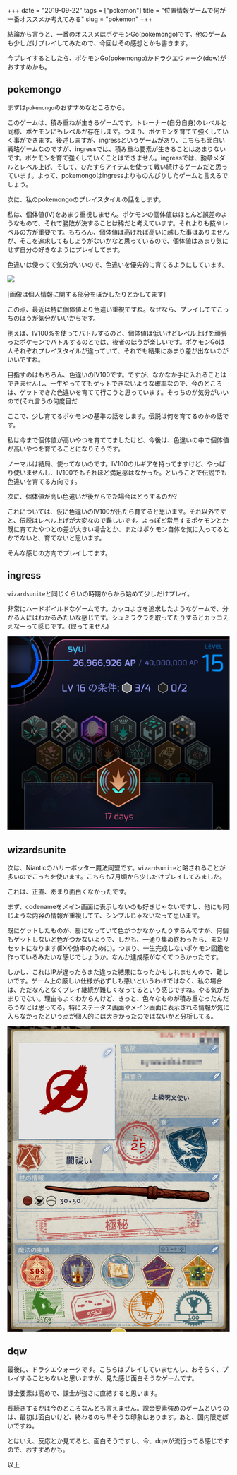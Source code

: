 +++
date = "2019-09-22"
tags = ["pokemon"]
title = "位置情報ゲームで何が一番オススメか考えてみる"
slug = "pokemon"
+++

結論から言うと、一番のオススメはポケモンGo(pokemongo)です。他のゲームも少しだけプレイしてみたので、今回はその感想とかも書きます。

今プレイするとしたら、ポケモンGo(pokemongo)かドラクエウォーク(dqw)がおすすめかも。

## pokemongo

まずは`pokemongo`のおすすめなところから。

このゲームは、積み重ねが生きるゲームです。トレーナー(自分自身)のレベルと同様、ポケモンにもレベルが存在します。つまり、ポケモンを育てて強くしていく事ができます。後述しますが、ingressというゲームがあり、こちらも面白い戦略ゲームなのですが、ingressでは、積み重ね要素が生きることはあまりないです。ポケモンを育て強くしていくことはできません。ingressでは、勲章メダルとレベル上げ、そして、ひたすらアイテムを使って戦い続けるゲームだと思っています。よって、pokemongoはingressよりものんびりしたゲームと言えるでしょう。

次に、私のpokemongoのプレイスタイルの話をします。

私は、個体値(IV)をあまり重視しません。ポケモンの個体値はほとんど誤差のようなもので、それで勝敗が決することは稀だと考えています。それよりも技やレベルの方が重要です。もちろん、個体値は高ければ高いに越した事はありませんが、そこを追求してもしょうがないかなと思っているので、個体値はあまり気にせず自分の好きなようにプレイしてます。

色違いは使ってて気分がいいので、色違いを優先的に育てるようにしています。

![](https://raw.githubusercontent.com/mba-hack/images/master/pokemongo_20190922.gif)

[画像は個人情報に関する部分をぼかしたりとかしてます]

この点、最近は特に個体値より色違い重視ですね。なぜなら、プレイしててこっちのほうが気分がいいからです。

例えば、IV100%を使ってバトルするのと、個体値は低いけどレベル上げを頑張ったポケモンでバトルするのとでは、後者のほうが楽しいです。ポケモンGoは人それぞれプレイスタイルが違っていて、それでも結果にあまり差が出ないのがいいですね。

目指すのはもちろん、色違いのIV100です。ですが、なかなか手に入れることはできませんし、一生やっててもゲットできないような確率なので、今のところは、ゲットできた色違いを育てて行こうと思っています。そっちのが気分がいいので(それ言うの何度目だ

ここで、少し育てるポケモンの基準の話をします。伝説は何を育てるのかの話です。

私は今まで個体値が高いやつを育ててましたけど、今後は、色違いの中で個体値が高いやつを育てることになりそうです。

ノーマルは結局、使ってないのです。IV100のルギアを持ってますけど、やっぱり使いませんし、IV100でもそれほど満足感はなかった。ということで伝説でも色違いを育てる方向です。

次に、個体値が高い色違いが後からでた場合はどうするのか?

これについては、仮に色違いのIV100が出たら育てると思います。それ以外ですと、伝説はレベル上げが大変なので難しいです。よっぽど常用するポケモンとか既に育てたやつとの差が大きい場合とか、またはポケモン自体を気に入ってるとかでないと、育てないと思います。

そんな感じの方向でプレイしてます。

## ingress

`wizardsunite`と同じくらいの時期からから始めて少しだけプレイ。

非常にハードボイルドなゲームです。カッコよさを追求したようなゲームで、分かる人にはわかるみたいな感じです。シュミラクラを取ってたりするとカッコええなーって感じです。(取ってません)

![](https://raw.githubusercontent.com/mba-hack/images/master/ingress_v1_05.png)

## wizardsunite

次は、Nianticのハリーポッター魔法同盟です。`wizardsunite`と略されることが多いのでこっちを使います。こちらも7月頃から少しだけプレイしてみました。

これは、正直、あまり面白くなかったです。

まず、codenameをメイン画面に表示しないのも好きじゃないですし、他にも同じような内容の情報が重複してて、シンプルじゃないなって思います。

既にゲットしたものが、影になっていて色がつかなかったりするんですが、何個もゲットしないと色がつかないようで、しかも、一通り集め終わったら、またリセットになります(EXや効率のために)。つまり、一生完成しないポケモン図鑑を作っているみたいな感じでしょうか。なんか達成感がなくてつらかったです。

しかし、これはIPが違ったらまた違った結果になったかもしれませんので、難しいです。ゲーム上の厳しい仕様が必ずしも悪いというわけではなく、私の場合は、ただなんとなくプレイ継続が難しくなってるという感じですね。やる気があまりでない。理由もよくわからんけど、きっと、色々なものが積み重なったんだろうなとは思ってる。特にステータス画面やメイン画面に表示される情報が気に入らなかったという点が個人的には大きかったのではないかと分析してる。

![](https://raw.githubusercontent.com/mba-hack/images/master/wizardsunite_20190810.png)

## dqw

最後に、ドラクエウォークです。こちらはプレイしていませんし、おそらく、プレイすることもないと思いますが、見た感じ面白そうなゲームです。

課金要素は高めで、課金が強さに直結すると思います。

長続きするかは今のところなんとも言えません。課金要素強めのゲームというのは、最初は面白いけど、終わるのも早そうな印象はあります。あと、国内限定ぽいですね。

とはいえ、反応とか見てると、面白そうですし、今、dqwが流行ってる感じですので、おすすめかも。

以上
